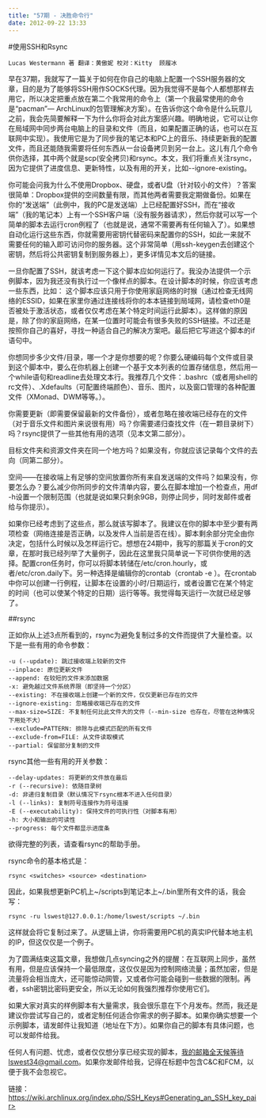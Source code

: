 ```yaml
---
title: "57期 - 决胜命令行"
date: 2012-09-22 13:33
---
```


#使用SSH和Rsync

`Lucas Westermann 著 翻译：黄傲妮 校对：Kitty  顾履冰`


早在37期，我就写了一篇关于如何在你自己的电脑上配置一个SSH服务器的文章，目的是为了能够将SSH用作SOCKS代理。因为我觉得不是每个人都想那样去用它，所以决定把重点放在第二个我常用的命令上（第一个我最常使用的命令是“pacman”— ArchLinux的包管理解决方案）。在告诉你这个命令是什么玩意儿之前，我会先简要解释一下为什么你将会对此方案感兴趣。明确地说，它可以让你在局域网中同步两台电脑上的目录和文件（而且，如果配置正确的话，也可以在互联网中实现）。我使用它是为了同步我的笔记本和PC上的音乐、持续更新我的配置文件，而且还能随我需要将任何东西从一台设备拷贝到另一台上。这儿有几个命令供你选择，其中两个就是scp(安全拷贝)和rsync。本文，我们将重点关注rsync，因为它提供了进度信息、更新特性，以及有用的开关，比如--ignore-existing。

你可能会问我为什么不使用Dropbox、硬盘，或者U盘（针对较小的文件）？答案很简单：Dropbox提供的空间数量有限，而其他两者需要我定期做备份。如果在你的“发送端”（此例中，我的PC是发送端）上已经配置好SSH，而在“接收端”（我的笔记本）上有一个SSH客户端（没有服务器请求），然后你就可以写一个简单的脚本去运行cron例程了（也就是说，通常不需要再有任何输入了）。如果想自动化运行这些东西，你就需要用密钥代替密码来配置你的SSH，如此一来就不需要任何的输入即可访问你的服务器。这个非常简单（用ssh-keygen去创建这个密钥，然后将公共密钥复制到服务器上），更多详情见本文后的链接。

一旦你配置了SSH，就该考虑一下这个脚本应如何运行了。我没办法提供一个示例脚本，因为我还没有执行过一个像样点的脚本。在设计脚本的时候，你应该考虑一些东西，比如：
这个脚本应该只用于你使用家庭网络的时猴（通过检查无线网络的ESSID，如果在家里你通过连接线将你的本本链接到局域网，请检查eth0是否被处于激活状态，或者仅仅考虑在某个特定时间运行此脚本）。这样做的原因是，除了你的家庭网络，在某一位置时可能会有很多失败的SSH链接。不过还是按照你自己的喜好，寻找一种适合自己的解决方案吧。最后把它写进这个脚本的if语句中。

你想同步多少文件/目录，哪一个才是你想要的呢？你要么硬编码每个文件或目录到这个脚本中，要么在你机器上创建一个基于文本列表的位置存储信息，然后用一个while语句和readline去处理文本行。我推荐几个文件：.bashrc（或者用shell的rc文件）、.Xdefaults（可配置终端颜色）、音乐、图片，以及窗口管理的各种配置文件（XMonad、DWM等等。）。

你需要更新（即需要保留最新的文件备份），或者忽略在接收端已经存在的文件（对于音乐文件和图片来说很有用）吗？你需要递归查找文件（在一颗目录树下）吗？rsync提供了一些其他有用的选项（见本文第二部分）。

目标文件夹和资源文件夹在同一个地方吗？如果没有，你就应该记录每个文件的去向（同第二部分）。

空间——在接收端上有足够的空间放置你所有来自发送端的文件吗？如果没有，你要怎么办？要么减少你所同步的文件清单内容，要么在脚本增加一个检查点，用df -h设置一个限制范围（也就是说如果只剩余9GB，则停止同步，同时发邮件或者给与你提示）。

如果你已经考虑到了这些点，那么就该写脚本了。我建议在你的脚本中至少要有两项检查（网络连接是否正确，以及发件人当前是否在线）。脚本剩余部分完全由你决定，包括什么时候以及怎样运行它。想想在24期中，我写的那篇关于cron的文章，在那时我已经列举了大量例子，因此在这里我只简单说一下可供你使用的选择。配置cron任务时，你可以将脚本转储在/etc/cron.hourly，或者/etc/cron.daily下。另一种选择是编辑你的crontab（crontab -e <username>）。在crontab中你可以创建一行例程，让脚本在设置的小时/日期运行，或者设置它在某个特定的时间（也可以使某个特定的日期）运行等等。我觉得每天运行一次就已经足够了。

##rsync

正如你从上述3点所看到的，rsync为避免复制过多的文件而提供了大量检查。以下是一些有用的命令参数：

    -u (--update): 跳过接收端上较新的文件
    --inplace: 原位更新文件 
    --append: 在较短的文件末添加数据
    -x: 避免越过文件系统界限（即坚持一个分区）
    --existing: 不在接收端上创建一个新的文件，仅仅更新已存在的文件
    --ignore-existing: 忽略接收端已存在的文件
    --max-size=SIZE: 不复制任何比此文件大的文件（--min-size 也存在，尽管在这种情况下用处不大）
    --exclude=PATTERN: 排除与此模式匹配的所有文件
    --exclude-from=FILE: 从文件读取模式
    --partial: 保留部分复制的文件

rsync其他一些有用的开关参数：

    --delay-updates: 将更新的文件放在最后
    -r (--recursive): 依随目录树
    -d: 非递归复制目录（默认情况下rsync根本不进入任何目录）
    -l (--links): 复制符号连接作为符号连接
    -E (--executability): 保持文件的可执行性（对脚本有用）
    -h: 大小和输出的可读性
    --progress: 每个文件都显示进度条

欲得完整的列表，请查看rsync的帮助手册。

rsync命令的基本格式是：

    rsync <switches> <source> <destination>

因此，如果我想更新PC机上~/scripts到笔记本上~/.bin里所有文件的话，我会写：

    rsync -ru lswest@127.0.0.1:/home/lswest/scripts ~/.bin

这样就会将它复制过来了。从逻辑上讲，你将需要用PC机的真实IP代替本地主机的IP，但这仅仅是一个例子。

为了圆满结束这篇文章，我想做几点syncing之外的提醒：在互联网上同步，虽然有用，但是应该保持一个最低限度，这仅仅是因为控制网络流量；虽然加密，但是流量将会相当庞大，还可能惊动网管，又或者你可能会碰到一些数据的限制。再者，ssh密钥比密码更安全，所以无论如何我强烈推荐你使用它们。

如果大家对真实的样例脚本有大量需求，我会很乐意在下个月发布。然而，我还是建议你尝试写自己的，或者定制任何适合你需求的例子脚本。如果你确实想要一个示例脚本，请发邮件让我知道（地址在下方）。如果你自己的脚本有具体问题，也可以发邮件给我。

任何人有问题、忧虑，或者仅仅想分享已经实现的脚本，我的邮箱全天候等待lswest34@gmail.com。如果你发邮件给我，记得在标题中包含C&C和FCM，以便于我不会忽视它。

链接：https://wiki.archlinux.org/index.php/SSH_Keys#Generating_an_SSH_key_pair>
